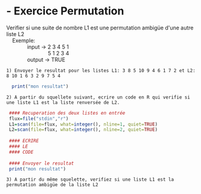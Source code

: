 # - Exercice Permutation

  Verifier si une suite de nombre L1 est une permutation ambigüe d'une autre liste L2
    <br/> &nbsp;&nbsp;&nbsp; Exemple:
    <br/>&nbsp;&nbsp;&nbsp;&nbsp;&nbsp;&nbsp;&nbsp;&nbsp;&nbsp;&nbsp;&nbsp;&nbsp;&nbsp; input  -> 2 3 4 5 1
    <br/>&nbsp;&nbsp;&nbsp;&nbsp;&nbsp;&nbsp;&nbsp;&nbsp;&nbsp;&nbsp;&nbsp;&nbsp;&nbsp;&nbsp;&nbsp;&nbsp;&nbsp;&nbsp;&nbsp;&nbsp;&nbsp;&nbsp; &nbsp;&nbsp;&nbsp;&nbsp;  5 1 2 3 4
    <br/>&nbsp;&nbsp;&nbsp;&nbsp;&nbsp;&nbsp;&nbsp;&nbsp;&nbsp;&nbsp;&nbsp;&nbsp;&nbsp; output -> TRUE
    
    1) Envoyer le resultat pour les listes L1: 3 8 5 10 9 4 6 1 7 2 et L2: 8 10 1 6 3 2 9 7 5 4
```R
  print("mon resultat")
```
    2) A partir du squellete suivant, ecrire un code en R qui verifie si une liste L1 est la liste renversée de L2.
  ```R
   #### Recuperation des deux listes en entrée
   flux=file("stdin","r")
   L1=scan(file=flux, what=integer(), nline=1, quiet=TRUE)
   L2=scan(file=flux, what=integer(), nline=2, quiet=TRUE)
   
   #### ECRIRE 
   #### LE 
   #### CODE
   
   #### Envoyer le resultat
   print("mon resultat")
   ```
    3) A partir du même squelette, verifiez si une liste L1 est la permutation ambigüe de la liste L2

